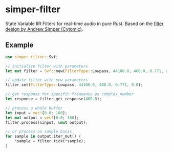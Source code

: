 # simper-filter

State Variable IIR Filters for real-time audio in pure Rust.
Based on the [filter design by Andrew Simper (Cytomic)](https://cytomic.com/files/dsp/SvfLinearTrapOptimised2.pdf).

## Example

```Rust
use simper_filter::Svf;

// initialize filter with parameters
let mut filter = Svf::new(FilterType::Lowpass, 44100.0, 400.0, 0.771, 0.0);

// update filter with new parameters
filter.set(FilterType::Lowpass, 44100.0, 400.0, 0.771, 0.0);

// get response for specific frequency as complex number
let response = filter.get_response(400.0);

// process a whole buffer
let input = vec![0.0; 100];
let mut output = vec![0.0; 100];
filter.process(&input, &mut output);

// or process on sample basis
for sample in output.iter_mut() {
    *sample = filter.tick(*sample);
}
```
